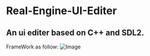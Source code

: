 # Real-Engine-UI-Editer
An ui editer based on C++ and SDL2.
---
FrameWork as follow:
![Image](https://github.com/Jossil/Real-Engine-UI-Editer/blob/main/FrameWork2.png)
